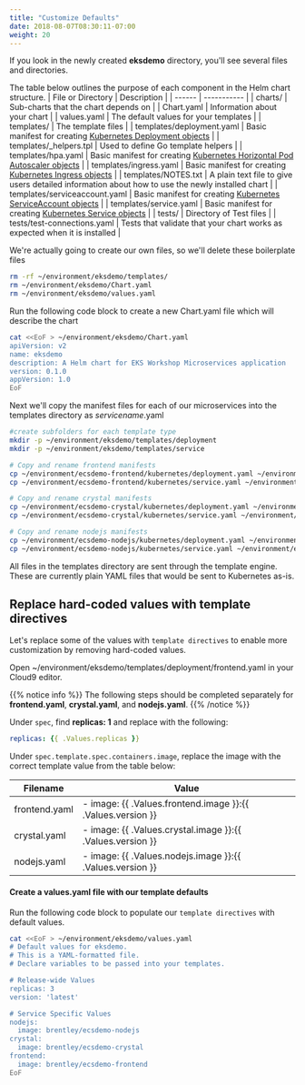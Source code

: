 ```yaml
---
title: "Customize Defaults"
date: 2018-08-07T08:30:11-07:00
weight: 20
---
```


If you look in the newly created **eksdemo** directory, you'll see several files and directories.

The table below outlines the purpose of each component in the Helm chart structure.
| File or Directory | Description |
| ------ | ----------- |
| charts/   | Sub-charts that the chart depends on |
| Chart.yaml | Information about your chart |
| values.yaml | The default values for your templates |
| templates/    | The template files |
| templates/deployment.yaml | Basic manifest for creating [Kubernetes Deployment objects](https://kubernetes.io/docs/concepts/workloads/controllers/deployment/) |
| templates/_helpers.tpl | Used to define Go template helpers |
| templates/hpa.yaml | Basic manifest for creating [Kubernetes Horizontal Pod Autoscaler objects](https://kubernetes.io/docs/tasks/run-application/horizontal-pod-autoscale/) |
| templates/ingress.yaml | Basic manifest for creating [Kubernetes Ingress objects](https://kubernetes.io/docs/concepts/services-networking/ingress/) |
| templates/NOTES.txt | A plain text file to give users detailed information about how to use the newly installed chart |
| templates/serviceaccount.yaml | Basic manifest for creating [Kubernetes ServiceAccount objects](https://kubernetes.io/docs/tasks/configure-pod-container/configure-service-account/) |
| templates/service.yaml | Basic manifest for creating [Kubernetes Service objects](https://kubernetes.io/docs/concepts/services-networking/service/) |
| tests/ | Directory of Test files |
| tests/test-connections.yaml | Tests that validate that your chart works as expected when it is installed |

We're actually going to create our own files, so we'll delete these boilerplate files

```sh
rm -rf ~/environment/eksdemo/templates/
rm ~/environment/eksdemo/Chart.yaml
rm ~/environment/eksdemo/values.yaml
```

Run the following code block to create a new Chart.yaml file which will describe the chart

```sh
cat <<EoF > ~/environment/eksdemo/Chart.yaml
apiVersion: v2
name: eksdemo
description: A Helm chart for EKS Workshop Microservices application
version: 0.1.0
appVersion: 1.0
EoF
```

Next we'll copy the manifest files for each of our microservices into the templates directory as *servicename*.yaml

```sh
#create subfolders for each template type
mkdir -p ~/environment/eksdemo/templates/deployment
mkdir -p ~/environment/eksdemo/templates/service

# Copy and rename frontend manifests
cp ~/environment/ecsdemo-frontend/kubernetes/deployment.yaml ~/environment/eksdemo/templates/deployment/frontend.yaml
cp ~/environment/ecsdemo-frontend/kubernetes/service.yaml ~/environment/eksdemo/templates/service/frontend.yaml

# Copy and rename crystal manifests
cp ~/environment/ecsdemo-crystal/kubernetes/deployment.yaml ~/environment/eksdemo/templates/deployment/crystal.yaml
cp ~/environment/ecsdemo-crystal/kubernetes/service.yaml ~/environment/eksdemo/templates/service/crystal.yaml

# Copy and rename nodejs manifests
cp ~/environment/ecsdemo-nodejs/kubernetes/deployment.yaml ~/environment/eksdemo/templates/deployment/nodejs.yaml
cp ~/environment/ecsdemo-nodejs/kubernetes/service.yaml ~/environment/eksdemo/templates/service/nodejs.yaml
```

All files in the templates directory are sent through the template engine. These are currently plain YAML files that would be sent to Kubernetes as-is.

## Replace hard-coded values with template directives
Let's replace some of the values with `template directives` to enable more customization by removing hard-coded values.

Open ~/environment/eksdemo/templates/deployment/frontend.yaml in your Cloud9 editor.

{{% notice info %}}
The following steps should be completed separately for **frontend.yaml**, **crystal.yaml**, and **nodejs.yaml**.
{{% /notice %}}

Under `spec`, find **replicas: 1**  and replace with the following:

```yaml
replicas: {{ .Values.replicas }}
```

Under `spec.template.spec.containers.image`, replace the image with the correct template value from the table below:

|Filename | Value |
|---|---|
|frontend.yaml|- image: {{ .Values.frontend.image }}:{{ .Values.version }}|
|crystal.yaml|- image: {{ .Values.crystal.image }}:{{ .Values.version }}|
|nodejs.yaml|- image: {{ .Values.nodejs.image }}:{{ .Values.version }}|

#### Create a values.yaml file with our template defaults

Run the following code block to populate our `template directives` with default values.

```sh
cat <<EoF > ~/environment/eksdemo/values.yaml
# Default values for eksdemo.
# This is a YAML-formatted file.
# Declare variables to be passed into your templates.

# Release-wide Values
replicas: 3
version: 'latest'

# Service Specific Values
nodejs:
  image: brentley/ecsdemo-nodejs
crystal:
  image: brentley/ecsdemo-crystal
frontend:
  image: brentley/ecsdemo-frontend
EoF
```
